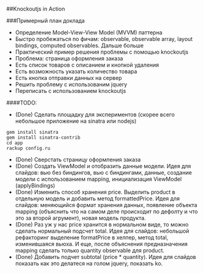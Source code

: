 ##Knockoutjs in Action

###Примерный план доклада

* Определение  Model-View-View Model (MVVM) паттерна
* Быстро пробежаться по фичам: observable, observable array, layout bindings, computed observables. Дальше больше
* Практический пример решения проблемы с помощью knockoutjs
* Проблема: страница оформления заказа
* Есть список товаров с описанием и кнопкой удаления
* Есть возможность указать количество товара
* Есть кнопка отправки данных на сервер
* Решить проблему с использованим jquery
* Переписать с использованием knockoutjs


####TODO:

* (Done) Сделать площадку для экспериментов (скорее всего небольшое приложение на sinatra или nodejs)

```
gem install sinatra
gem install sinatra-contrib
cd app
rackup config.ru
```

* (Done) Сверстать страницу оформления заказа
* (Done) Создать ViewModel и отобразить данные модели. Идея для слайдов: вью без биндингов, вью с биндингами, данные, создание модели с использованием mapping, инициализация ViewModel (applyBindings)
* (Done) Изменить способ хранения price. Выделить product в отдельную модель и добавить метод formattedPrice. Идея для слайдов: меняющийся формат хранения данных, появление объекта mapping (объяснить что на самом деле происходит по дефолту и что это за второй агрумент), новая модель продукта.
* (Done) Раз уж у нас price хранится в нормальном виде, то можно сделать нормальный подсчет total. Идея для слайдов: небольшой рефакторинг
выделение formatPrice в хелпер, метод total, изменившаяся вьюха. И еще, после объяснения предназначения mapping сделать только quantity observable для product.
* (Done) Добавить подчет subtotal (price * quantity). Идея для слайдов показать как это делатеся на голом jquery, показать ko.

